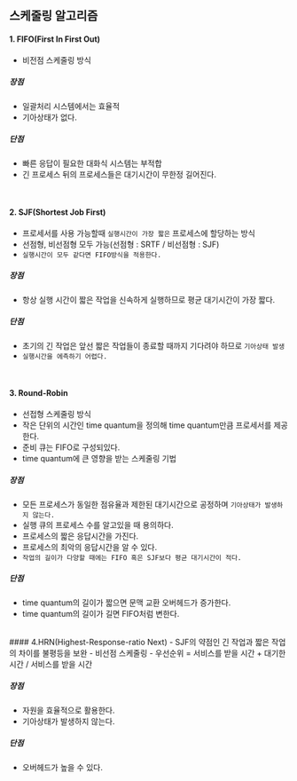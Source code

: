 ## 스케줄링 알고리즘

#### 1. FIFO(First In First Out)
- 비전점 스케줄링 방식

##### 장점
- 일괄처리 시스템에서는 효율적
- 기아상태가 없다.
##### 단점
- 빠른 응답이 필요한 대화식 시스템는 부적합
- 긴 프로세스 뒤의 프로세스들은 대기시간이 무한정 길어진다.
<br>

#### 2. SJF(Shortest Job First)
- 프로세서를 사용 가능할때 `실행시간이 가장 짧은` 프로세스에 할당하는 방식 
- 선점형, 비선점형 모두 가능(선점형 : SRTF / 비선점형 : SJF)
- `실행시간이 모두 같다면 FIFO방식을 적용한다.`

##### 장점
- 항상 실행 시간이 짧은 작업을 신속하게 실행하므로 평균 대기시간이 가장 짧다.

##### 단점
- 초기의 긴 작업은 앞선 짧은 작업들이 종료할 때까지 기다려야 하므로 `기아상태 발생`
- `실행시간을 에측하기 어렵다.`
<br>

#### 3. Round-Robin
- 선접형 스케줄링 방식
- 작은 단위의 시간인 time quantum을 정의해 time quantum만큼 프로세서를 제공한다.
- 준비 큐는 FIFO로 구성되있다.
- time quantum에 큰 영향을 받는 스케줄링 기법

##### 장점
- 모든 프로세스가 동일한 점유율과 제한된 대기시간으로 공정하며 `기아상태가 발생하지 않는다.`
- 실행 큐의 프로세스 수를 알고있을 때 용의하다.
- 프로세스의 짧은 응답시간을 가진다.
- 프로세스의 최악의 응답시간을 알 수 있다.
- `작업의 길이가 다양할 때에는 FIFO 혹은 SJF보다 평균 대기시간이 적다.`

##### 단점
- time quantum의 길이가 짧으면 문맥 교환 오버헤드가 증가한다.
- time quantum의 길이가 길면 FIFO처럼 변한다.

<br>
#### 4.HRN(Highest-Response-ratio Next) 
- SJF의 약점인 긴 작업과 짧은 작업의 차이를 불평등을 보완
- 비선점 스케줄링
- 우선순위 = 서비스를 받을 시간 + 대기한 시간 / 서비스를 받을 시간

##### 장점
- 자원을 효율적으로 활용한다.
- 기아상태가 발생하지 않는다.
##### 단점
- 오버헤드가 높을 수 있다.
